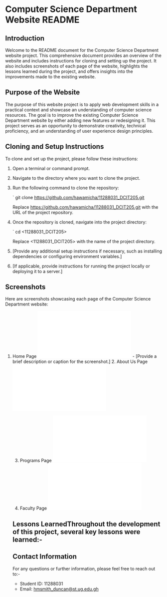 # Computer Science Department Website README

## Introduction
Welcome to the README document for the Computer Science Department website project. This comprehensive document provides an overview of the website and includes instructions for cloning and setting up the project. It also includes screenshots of each page of the website, highlights the lessons learned during the project, and offers insights into the improvements made to the existing website.

## Purpose of the Website
The purpose of this website project is to apply web development skills in a practical context and showcase an understanding of computer science resources. The goal is to improve the existing Computer Science Department website by either adding new features or redesigning it. This project serves as an opportunity to demonstrate creativity, technical proficiency, and an understanding of user experience design principles.

## Cloning and Setup Instructions
To clone and set up the project, please follow these instructions:

1. Open a terminal or command prompt.
2. Navigate to the directory where you want to clone the project.
3. Run the following command to clone the repository:

   `
   git clone <https://github.com/hawamicha/11288031_DCIT205.git>
   

   Replace <https://github.com/hawamicha/11288031_DCIT205.git> with the URL of the project repository.

4. Once the repository is cloned, navigate into the project directory:

   `
   cd <11288031_DCIT205>
   

   Replace <11288031_DCIT205> with the name of the project directory.

5. [Provide any additional setup instructions if necessary, such as installing dependencies or configuring environment variables.]

6. [If applicable, provide instructions for running the project locally or deploying it to a server.]

## Screenshots
Here are screenshots showcasing each page of the Computer Science Department website:

1. Home Page
   ![Home Page](Home.html)   - [Provide a brief description or caption for the screenshot.]
   2. About Us Page   ![About us](About.html) 
   
   3. Programs Page   ![Programs Page](Programs.html)
   4. Faculty Page   ![Faculty Page](HoD.html)  

   ## Lessons LearnedThroughout the development of this project, several key lessons were learned:- 
  

   ## Contact Information
   For any questions or further information, please feel free to reach out to:- 
   - Student ID: 11288031
   - Email: hmsmith_duncan@st.ug.edu.gh 
